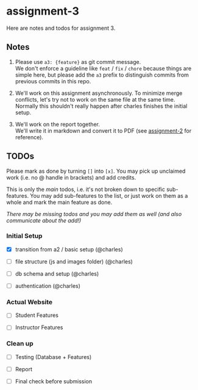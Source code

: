 # assignment-3

Here are notes and todos for assignment 3.

## Notes

1. Please use `a3: {feature}` as git commit message.  
   We don't enforce a guideline like `feat` / `fix` / `chore` because things are simple here, but please add the `a3` prefix to distinguish commits from previous commits in this repo.

2. We'll work on this assignment asynchronously. To minimize merge conflicts, let's try not to work on the same file at the same time.  
   Normally this shouldn't really happen after charles finishes the initial setup.

2. We'll work on the report together.  
   We'll write it in markdown and convert it to PDF (see [assignment-2](../assignment-2/Report.MD) for reference).


## TODOs

Please mark as done by turning `[]` into `[x]`. You may pick up unclaimed work (i.e. no @ handle in brackets) and add credits.

This is only the *main* todos, i.e. it's not broken down to specific sub-features. You may add sub-features to the list, or just work on them as a whole and mark the main feature as done.

*There may be missing todos and you may add them as well (and also communicate about the add!)*

### Initial Setup

- [x] transition from a2 / basic setup (@charles)

- [ ] file structure (js and images folder) (@charles)

- [ ] db schema and setup (@charles)

- [ ] authentication (@charles)

### Actual Website

- [ ] Student Features

- [ ] Instructor Features

### Clean up

- [ ] Testing (Database + Features)

- [ ] Report

- [ ] Final check before submission